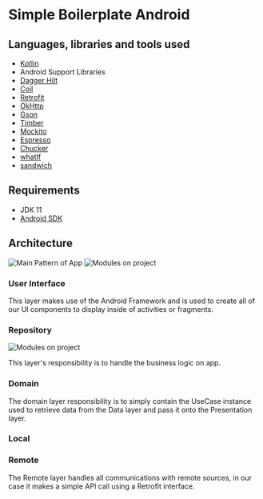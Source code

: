 
# Simple Boilerplate Android

## Languages, libraries and tools used

* [Kotlin](https://kotlinlang.org/)
* Android Support Libraries
* [Dagger Hilt](https://dagger.dev/hilt/)
* [Coil](https://github.com/coil-kt/coil)
* [Retrofit](http://square.github.io/retrofit/)
* [OkHttp](http://square.github.io/okhttp/)
* [Gson](https://github.com/google/gson)
* [Timber](https://github.com/JakeWharton/timber)
* [Mockito](http://site.mockito.org/)
* [Espresso](https://developer.android.com/training/testing/espresso/index.html)
* [Chucker](https://github.com/ChuckerTeam/chucker)
* [whatIf](https://github.com/skydoves/WhatIf)
* [sandwich](https://github.com/ChuckerTeam/chucker)

## Requirements

* JDK 11
* [Android SDK](https://developer.android.com/studio/index.html)

## Architecture

![Main Pattern of App](https://github.com/ldileh/Simple-Boilerplate-Android/blob/0fa3273a59c410d2a7b824f8dc8699cb57f607cd/Sample%20Of%20Simple%20Architecture%20Android%20(2).jpg)
![Modules on project](https://github.com/ldileh/Simple-Boilerplate-Android/blob/master/Architecture%20modules%20Android.jpg)

### User Interface

This layer makes use of the Android Framework and is used to create all of our UI components to display inside of activities or fragments.

### Repository
![Modules on project](https://github.com/ldileh/Simple-Boilerplate-Android/blob/master/Data%20Layer.jpg)

This layer's responsibility is to handle the business logic on app.

### Domain

The domain layer responsibility is to simply contain the UseCase instance used to retrieve data from the Data layer and pass it onto the Presentation layer. 

### Local

### Remote

The Remote layer handles all communications with remote sources, in our case it makes a simple API call using a Retrofit interface. 

